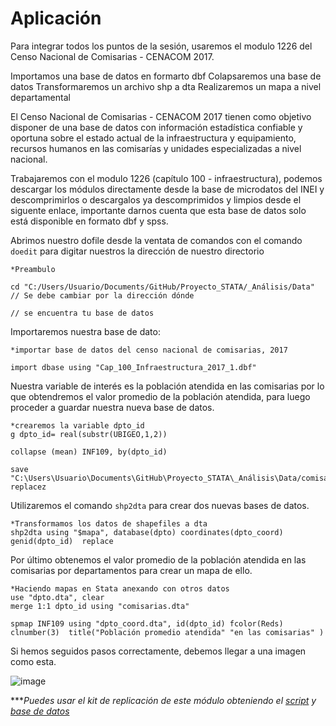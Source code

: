 # Aplicación

Para integrar todos los puntos de la sesión, usaremos el modulo 1226 del Censo Nacional de Comisarias - CENACOM 2017.

Importamos una base de datos en formarto dbf
Colapsaremos una base de datos
Transformaremos un archivo shp a dta
Realizaremos un mapa a nivel departamental

El Censo Nacional de Comisarias - CENACOM 2017 tienen como objetivo disponer de una base de datos con información estadística confiable y oportuna sobre el estado actual de la infraestructura y equipamiento, recursos humanos en las comisarías y unidades especializadas a nivel nacional. 

Trabajaremos con el modulo 1226 (capítulo 100 - infraestructura), podemos descargar los módulos directamente desde la base de microdatos del INEI y descomprimirlos o descargalos ya descomprimidos y limpios desde el siguente enlace, importante darnos cuenta que esta base de datos solo está disponible en formato dbf y spss.

Abrimos nuestro dofile desde la ventata de comandos con el comando `doedit` para digitar nuestros la dirección de nuestro directorio 

```
*Preambulo 

cd "C:/Users/Usuario/Documents/GitHub/Proyecto_STATA/_Análisis/Data" // Se debe cambiar por la dirección dónde 
                                                                     // se encuentra tu base de datos

```

Importaremos nuestra base de dato: 

```
*importar base de datos del censo nacional de comisarias, 2017

import dbase using "Cap_100_Infraestructura_2017_1.dbf"
```

Nuestra variable de interés es la población atendida en las comisarias por lo que obtendremos el valor promedio de la población atendida, para luego proceder a guardar nuestra nueva base de datos.

```
*crearemos la variable dpto_id
g dpto_id= real(substr(UBIGEO,1,2))

collapse (mean) INF109, by(dpto_id)

save "C:\Users\Usuario\Documents\GitHub\Proyecto_STATA\_Análisis\Data/comisarias.dta", replacez
```

Utilizaremos el comando `shp2dta` para crear dos nuevas bases de datos.

```
*Transformamos los datos de shapefiles a dta
shp2dta using "$mapa", database(dpto) coordinates(dpto_coord) genid(dpto_id)  replace
```

Por último obtenemos el valor promedio de la población atendida en las comisarias por departamentos para crear un mapa de ello.

```
*Haciendo mapas en Stata anexando con otros datos
use "dpto.dta", clear
merge 1:1 dpto_id using "comisarias.dta"

spmap INF109 using "dpto_coord.dta", id(dpto_id) fcolor(Reds) clnumber(3)  title("Población promedio atendida" "en las comisarias" ) 
```

Si hemos seguidos pasos correctamente, debemos llegar a una imagen como esta.

![image](https://user-images.githubusercontent.com/106888200/223929068-1e590ab8-84f1-43a1-841b-101659612c29.png)

****Puedes usar el kit de replicación de este módulo obteniendo el [script](https://github.com/EconPUCP/Stata/blob/main/_An%C3%A1lisis/Scripts/Gr%C3%A1ficos%20y%20mapas/4_aplicaci%C3%B3n_mapa.do "script") y [base de datos](https://github.com/EconPUCP/Stata/tree/main/_An%C3%A1lisis/Data "base de datos")*

